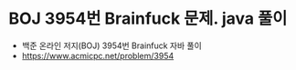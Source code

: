 # BOJ 3954번 Brainfuck 문제. java 풀이
- 백준 온라인 저지(BOJ) 3954번 Brainfuck 자바 풀이
- https://www.acmicpc.net/problem/3954